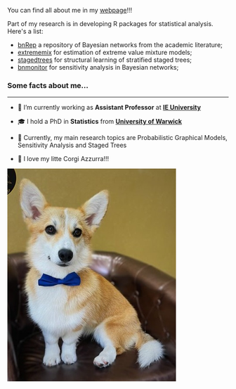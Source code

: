 You can find all about me in my [webpage](https://manueleleonelli.github.io)!!!

Part of my research is in developing R packages for statistical analysis. Here's a list:

- [bnRep](https://github.com/manueleleonelli/bnRep) a repository of Bayesian networks from the academic literature;
- [extrememix](https://github.com/manueleleonelli/extrememix) for estimation of extreme value mixture models;
- [stagedtrees](https://github.com/stagedtrees) for structural learning of stratified staged trees;
- [bnmonitor](https://github.com/manueleleonelli/bnmonitor) for sensitivity analysis in Bayesian networks;



### Some facts about me...
---
- 🔭 I’m currently working as **Assistant Professor** at **[IE University](https://www.ie.edu/)**

- 🎓 I hold a PhD in **Statistics** from **[University of Warwick](https://warwick.ac.uk/)** 

- 🌱 Currently, my main research topics are Probabilistic Graphical Models, Sensitivity Analysis and Staged Trees

- 👯 I love my litte Corgi Azzurra!!!

![Mauro Leonelli](/azzurra1.JPG)


